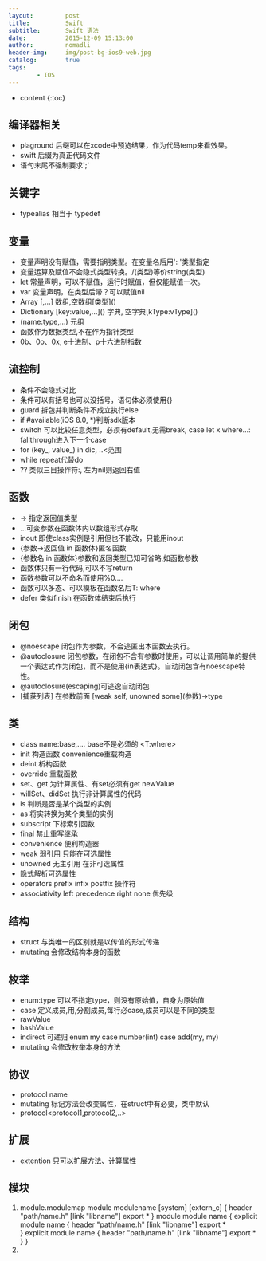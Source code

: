 ```yaml
---
layout:         post
title:          Swift
subtitle:       Swift 语法
date:           2015-12-09 15:13:00
author:         nomadli
header-img:     img/post-bg-ios9-web.jpg
catalog:        true
tags:
        - IOS
---
```


* content
{:toc}

## 编译器相关  
- plaground 后缀可以在xcode中预览结果，作为代码temp来看效果。
- swift 后缀为真正代码文件
- 语句末尾不强制要求';'

## 关键字
- typealias 相当于 typedef

## 变量  
- 变量声明没有赋值，需要指明类型。在变量名后用': '类型指定
- 变量运算及赋值不会隐式类型转换。/(类型)等价string(类型)
- let 常量声明，可以不赋值，运行时赋值，但仅能赋值一次。
- var 变量声明，在类型后带？可以赋值nil
- Array [,...] 数组,空数组\[类型]()
- Dictionary \[key:value,...]() 字典, 空字典\[kType:vType]()
- (name:type,...) 元组
- 函数作为数据类型,不在作为指针类型
- 0b、0o、0x, e十进制、p十六进制指数

## 流控制
- 条件不会隐式对比
- 条件可以有括号也可以没括号，语句体必须使用{}
- guard 拆包并判断条件不成立执行else
- if #available(iOS 8.0, *)判断sdk版本
- switch 可以比较任意类型，必须有default,无需break, case let x where...:  fallthrough进入下一个case
- for (key\_, value\_) in dic, ..<范围
- while repeat代替do
- ?? 类似三目操作符:, 左为nil则返回右值

## 函数
- -> 指定返回值类型
- ...可变参数在函数体内以数组形式存取
- inout 即使class实例是引用但也不能改，只能用inout
- {参数->返回值 in 函数体}匿名函数
- {参数名 in 函数体}参数和返回类型已知可省略,如函数参数
- 函数体只有一行代码,可以不写return
- 函数参数可以不命名而使用%0....
- 函数可以多态、可以模板<T>在函数名后T: where
- defer 类似finish 在函数体结束后执行

## 闭包
- @noescape 闭包作为参数，不会逃匿出本函数去执行。
- @autoclosure 闭包参数，在闭包不含有参数时使用，可以让调用简单的提供一个表达式作为闭包，而不是使用{in表达式}。自动闭包含有noescape特性。
- @autoclosure(escaping)可逃逸自动闭包
- [捕获列表] 在参数前面 \[weak self, unowned some\]\(参数\)->type

## 类
- class name:base,.... base不是必须的 <T:where>
- init 构造函数 convenience重载构造
- deint 析构函数
- override 重载函数
- set、get 为计算属性、有set必须有get newValue
- willSet、didSet 执行非计算属性的代码
- is 判断是否是某个类型的实例
- as 将实转换为某个类型的实例
- subscript 下标索引函数
- final 禁止重写继承
- convenience 便利构造器
- weak 弱引用 只能在可选属性
- unowned 无主引用 在非可选属性
- 隐式解析可选属性
- operators prefix infix postfix 操作符
- associativity left precedence right none 优先级

## 结构
- struct 与类唯一的区别就是以传值的形式传递
- mutating 会修改结构本身的函数

## 枚举
- enum:type 可以不指定type，则没有原始值，自身为原始值
- case 定义成员,用,分割成员,每行必case,成员可以是不同的类型
- rawValue 
- hashValue
- indirect 可递归 enum my case number(int) case add(my, my)
- mutating 会修改枚举本身的方法

## 协议
- protocol name
- mutating 标记方法会改变属性，在struct中有必要，类中默认
- protocol<protocol1,protocol2,..>

## 扩展
- extention 只可以扩展方法、计算属性

## 模块
1. module.modulemap  module modulename [system] [extern_c] {
	header "path/name.h"
	[link "libname"]
	export *
}
module module name  {
	explicit module name {
		header "path/name.h"
		[link "libname"]
		export *	
	}
	explicit module name {
		header "path/name.h"
		[link "libname"]
		export *	
	}
}
2. 
